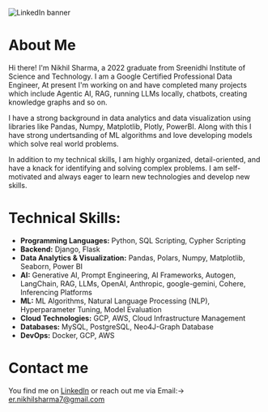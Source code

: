 <!---
KirkYagami/KirkYagami is a ✨ special ✨ repository because its `README.md` (this file) appears on your GitHub profile.
You can click the Preview link to take a look at your changes.
--->

![LinkedIn banner](https://user-images.githubusercontent.com/106730135/210165772-977e7977-9204-48ba-b85c-efb70617eb18.png)

# About Me
Hi there! I'm Nikhil Sharma, a 2022 graduate from Sreenidhi Institute of Science and Technology. I am a Google Certified Professional Data Engineer, At present I'm working on and have completed many projects which include Agentic AI, RAG, running LLMs locally, chatbots, creating knowledge graphs and so on.

I have a strong background in data analytics and data visualization using libraries like Pandas, Numpy, Matplotlib, Plotly, PowerBI.
Along with this I have strong undertsanding of ML algorithms and love developing models which solve real world problems.

In addition to my technical skills, I am highly organized, detail-oriented, and have a knack for identifying and solving complex problems. I am self-motivated and always eager to learn new technologies and develop new skills.


# Technical Skills:
- **Programming Languages:** Python, SQL Scripting, Cypher Scripting
- **Backend:** Django, Flask
- **Data Analytics & Visualization:** Pandas, Polars, Numpy, Matplotlib, Seaborn, Power BI
- **AI:** Generative AI, Prompt Engineering, AI Frameworks, Autogen, LangChain, RAG, LLMs, OpenAI, Anthropic, google-gemini, Cohere, Inferencing Platforms
- **ML:** ML Algorithms, Natural Language Processing (NLP), Hyperparameter Tuning, Model Evaluation
- **Cloud Technologies:** GCP, AWS, Cloud Infrastructure Management
- **Databases:** MySQL, PostgreSQL, Neo4J-Graph Database
- **DevOps:** Docker, GCP, AWS

# Contact me
You find me on [LinkedIn](https://www.linkedin.com/in/-nikhil/) or reach out me via Email:-> er.nikhilsharma7@gmail.com 
